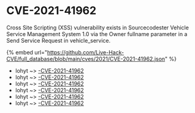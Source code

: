 # CVE-2021-41962

Cross Site Scripting (XSS) vulnerability exists in Sourcecodester Vehicle Service Management System 1.0 via the Owner fullname parameter in a Send Service Request in vehicle_service.

{% embed url="https://github.com/Live-Hack-CVE/full_database/blob/main/cves/2021/CVE-2021-41962.json" %}


* lohyt ~> [-CVE-2021-41962](https://www.alice-snow.ru/2021/database/cve-2021-41962/-cve-2021-41962-lohyt)
* lohyt ~> [-CVE-2021-41962](https://www.alice-snow.ru/2021/database/cve-2021-41962/-cve-2021-41962-lohyt)
* lohyt ~> [-CVE-2021-41962](https://www.alice-snow.ru/2021/database/cve-2021-41962/-cve-2021-41962-lohyt)
* lohyt ~> [-CVE-2021-41962](https://www.alice-snow.ru/2021/database/cve-2021-41962/-cve-2021-41962-lohyt)
* lohyt ~> [-CVE-2021-41962](https://www.alice-snow.ru/2021/database/cve-2021-41962/-cve-2021-41962-lohyt)
* lohyt ~> [-CVE-2021-41962](https://www.alice-snow.ru/2021/database/cve-2021-41962/-cve-2021-41962-lohyt)